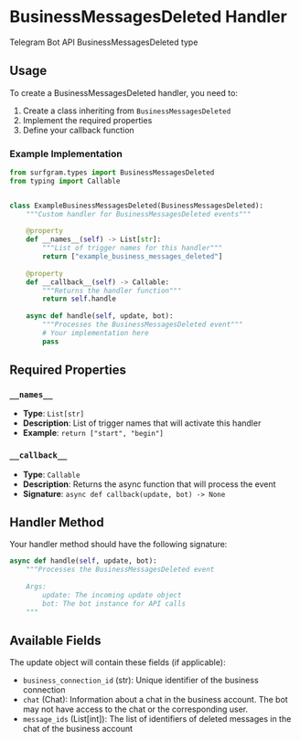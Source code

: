 # BusinessMessagesDeleted Handler

Telegram Bot API BusinessMessagesDeleted type

## Usage

To create a BusinessMessagesDeleted handler, you need to:

1. Create a class inheriting from `BusinessMessagesDeleted`
2. Implement the required properties
3. Define your callback function

### Example Implementation

```python
from surfgram.types import BusinessMessagesDeleted
from typing import Callable


class ExampleBusinessMessagesDeleted(BusinessMessagesDeleted):
    """Custom handler for BusinessMessagesDeleted events"""
    
    @property
    def __names__(self) -> List[str]:
        """List of trigger names for this handler"""
        return ["example_business_messages_deleted"]
    
    @property
    def __callback__(self) -> Callable:
        """Returns the handler function"""
        return self.handle
    
    async def handle(self, update, bot):
        """Processes the BusinessMessagesDeleted event"""
        # Your implementation here
        pass
```

## Required Properties

### `__names__`
- **Type**: `List[str]`
- **Description**: List of trigger names that will activate this handler
- **Example**: `return ["start", "begin"]`

### `__callback__`
- **Type**: `Callable`
- **Description**: Returns the async function that will process the event
- **Signature**: `async def callback(update, bot) -> None`

## Handler Method

Your handler method should have the following signature:

```python
async def handle(self, update, bot):
    """Processes the BusinessMessagesDeleted event
    
    Args:
        update: The incoming update object
        bot: The bot instance for API calls
    """
```

## Available Fields

The update object will contain these fields (if applicable):

- `business_connection_id` (str): Unique identifier of the business connection
- `chat` (Chat): Information about a chat in the business account. The bot may not have access to the chat or the corresponding user.
- `message_ids` (List[int]): The list of identifiers of deleted messages in the chat of the business account
